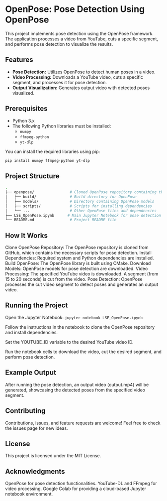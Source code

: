 # OpenPose: Pose Detection Using OpenPose

This project implements pose detection using the OpenPose framework. The application processes a video from YouTube, cuts a specific segment, and performs pose detection to visualize the results.

## Features
- **Pose Detection:** Utilizes OpenPose to detect human poses in a video.
- **Video Processing:** Downloads a YouTube video, cuts a specific segment, and processes it for pose detection.
- **Output Visualization:** Generates output video with detected poses visualized.

## Prerequisites
- Python 3.x
- The following Python libraries must be installed:
  - `numpy`
  - `ffmpeg-python`
  - `yt-dlp`

You can install the required libraries using pip:
```bash
pip install numpy ffmpeg-python yt-dlp
```
## Project Structure
```bash
.
├── openpose/                # Cloned OpenPose repository containing the model and scripts
│   ├── build/               # Build directory for OpenPose
│   ├── models/              # Directory containing OpenPose models
│   ├── scripts/             # Scripts for installing dependencies
│   └── ...                  # Other OpenPose files and dependencies
├── LSE_OpenPose.ipynb      # Main Jupyter Notebook for pose detection
└── README.md                # Project README file
```
## How It Works

Clone OpenPose Repository: The OpenPose repository is cloned from GitHub, which contains the necessary scripts for pose detection.
Install Dependencies: Required system and Python dependencies are installed.
Build OpenPose: The OpenPose library is built using CMake.
Download Models: OpenPose models for pose detection are downloaded.
Video Processing:
The specified YouTube video is downloaded.
A segment (from 15 to 20 seconds) is cut from the video.
Pose Detection: OpenPose processes the cut video segment to detect poses and generates an output video.

## Running the Project
Open the Jupyter Notebook:
`jupyter notebook LSE_OpenPose.ipynb`

Follow the instructions in the notebook to clone the OpenPose repository and install dependencies.

Set the YOUTUBE_ID variable to the desired YouTube video ID.

Run the notebook cells to download the video, cut the desired segment, and perform pose detection.

## Example Output
After running the pose detection, an output video (output.mp4) will be generated, showcasing the detected poses from the specified video segment.

## Contributing
Contributions, issues, and feature requests are welcome! Feel free to check the issues page for new ideas.

## License
This project is licensed under the MIT License.

## Acknowledgments
OpenPose for pose detection functionalities.
YouTube-DL and FFmpeg for video processing.
Google Colab for providing a cloud-based Jupyter notebook environment.

